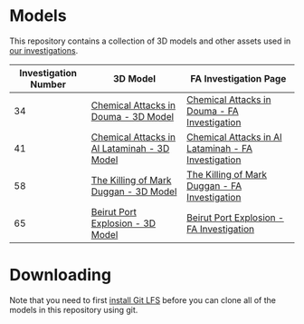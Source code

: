 # Models

This repository contains a collection of 3D models and other assets used in
[our investigations](https://forensic-architecture.org/). 

| Investigation Number | 3D Model | FA Investigation Page |
|---|---|---|
| 34 | [Chemical Attacks in Douma - 3D Model](https://github.com/forensic-architecture/models/tree/master/34%20-%20Chemical%20Attacks%20in%20Douma) | [Chemical Attacks in Douma - FA Investigation](https://forensic-architecture.org/investigation/chemical-attacks-in-douma) |
| 41 | [Chemical Attacks in Al Lataminah - 3D Model](https://github.com/forensic-architecture/models/tree/master/41%20-%20Chemical%20Attacks%20in%20al%20Lataminah) | [Chemical Attacks in Al Lataminah - FA Investigation](https://forensic-architecture.org/investigation/chemical-attacks-in-al-lataminah) |
| 58 | [The Killing of Mark Duggan - 3D Model](https://github.com/forensic-architecture/models/tree/master/58%20-%20The%20Killing%20of%20Mark%20Duggan) | [The Killing of Mark Duggan - FA Investigation](https://forensic-architecture.org/investigation/the-killing-of-mark-duggan) |
| 65 | [Beirut Port Explosion - 3D Model](https://github.com/forensic-architecture/models/tree/master/65%20-%20Beirut%20Port%20Explosion) | [Beirut Port Explosion - FA Investigation](https://www.forensic-architecture.org/investigation/beirut-port-explosion) |

# Downloading
Note that you need to first [install Git LFS](https://github.com/git-lfs/git-lfs/wiki/Installation) before you can clone all of the models in this repository using git.
